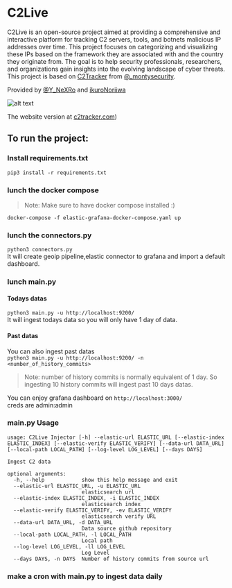 # C2Live


C2Live is an open-source project aimed at providing a comprehensive and interactive platform for tracking C2 servers, tools, and botnets malicious IP addresses over time. This project focuses on categorizing and visualizing these IPs based on the framework they are associated with and the country they originate from. The goal is to help security professionals, researchers, and organizations gain insights into the evolving landscape of cyber threats. This project is based on [C2Tracker](https://github.com/montysecurity/C2-Tracker) from [@_montysecurity](https://twitter.com/_montysecurity).


Provided by [@Y_NeXRo](https://twitter.com/Y_NeXRo) and [ikuroNoriiwa](https://github.com/ikuroNoriiwa)  


![alt text](https://github.com/YoNixNeXRo/C2Live/blob/main/preview.jpg?raw=true)

The website version at [c2tracker.com](https://c2tracker.com))

## To run the project:
### Install requirements.txt
`pip3 install -r requirements.txt`
### lunch the docker compose
> Note: Make sure to have docker compose installed :)


`docker-compose -f elastic-grafana-docker-compose.yaml up`
### lunch the connectors.py 
`python3 connectors.py`  
It will create geoip pipeline,elastic connector to grafana and import a default dashboard.
### lunch main.py
#### Todays datas
`python3 main.py -u http://localhost:9200/  `  
It will ingest todays data so you will only have 1 day of data. 
#### Past datas
You can also ingest past datas  
`python3 main.py -u http://localhost:9200/ -n <number_of_history_commits>`  
> Note: number of history commits is normally equivalent of 1 day. So ingesting 10 history commits will ingest past 10 days datas.

 
You can enjoy grafana dashboard on `http://localhost:3000/ `  
creds are admin:admin

### main.py Usage 
```
usage: C2Live Injector [-h] --elastic-url ELASTIC_URL [--elastic-index ELASTIC_INDEX] [--elastic-verify ELASTIC_VERIFY] [--data-url DATA_URL] [--local-path LOCAL_PATH] [--log-level LOG_LEVEL] [--days DAYS]

Ingest C2 data

optional arguments:
  -h, --help            show this help message and exit
  --elastic-url ELASTIC_URL, -u ELASTIC_URL
                        elasticsearch url
  --elastic-index ELASTIC_INDEX, -i ELASTIC_INDEX
                        elasticsearch index
  --elastic-verify ELASTIC_VERIFY, -ev ELASTIC_VERIFY
                        elasticsearch verify URL
  --data-url DATA_URL, -d DATA_URL
                        Data source github repository
  --local-path LOCAL_PATH, -l LOCAL_PATH
                        Local path
  --log-level LOG_LEVEL, -ll LOG_LEVEL
                        Log Level
  --days DAYS, -n DAYS  Number of history commits from source url 

```
### make a cron with main.py to ingest data daily


